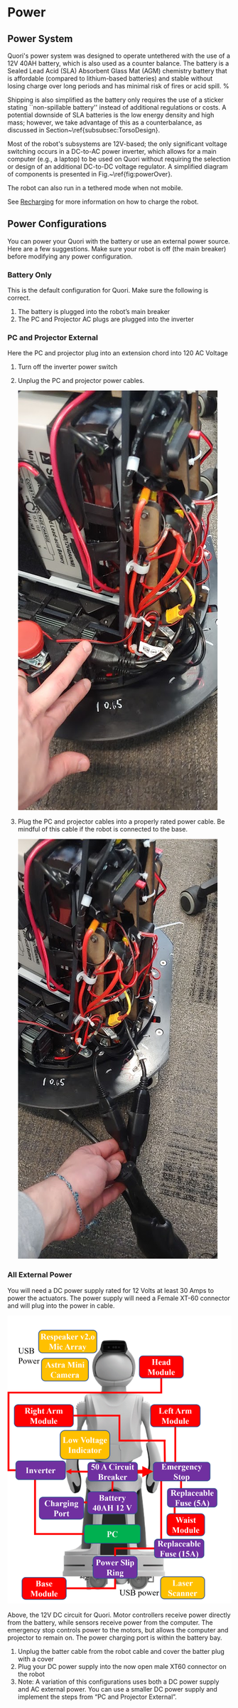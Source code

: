 # Power

## Power System

Quori's power system was designed to operate untethered with the use of a 12V 40AH battery, which is also used as a counter balance. The battery is a Sealed Lead Acid (SLA) Absorbent Glass Mat (AGM) chemistry battery that is affordable (compared to lithium-based batteries) and stable without losing charge over long periods and has minimal risk of fires or acid spill. %

Shipping is also simplified as the battery only requires the use of a sticker stating ``non-spillable battery'' instead of additional regulations or costs. A potential downside of SLA batteries is the low energy density and high mass; however, we take advantage of this as a counterbalance, as discussed in Section~\ref{subsubsec:TorsoDesign}.

Most of the robot's subsystems are 12V-based; the only significant voltage switching occurs in a DC-to-AC power inverter, which allows for a main computer (e.g., a laptop) to be used on Quori without requiring the selection or design of an additional DC-to-DC voltage regulator. A simplified diagram of components is presented in Fig.~\ref{fig:powerOver}.

The robot can also run in a tethered mode when not mobile.

See [Recharging](../general_use.md#recharging) for more information on how to charge the robot.

## Power Configurations

You can power your Quori with the battery or use an external power source. Here are a few suggestions. Make sure your robot is off (the main breaker) before modifying any power configuration.

### Battery Only

This is the default configuration for Quori. Make sure the following is correct.

1. The battery is plugged into the robot’s main breaker
1. The PC and Projector AC plugs are plugged into the inverter

### PC and Projector External

Here the PC and projector plug into an extension chord into 120 AC Voltage

1. Turn off the inverter power switch
1. Unplug the PC and projector power cables.

   ![PC and Projector Power Slots](../images/pc_projector_power_slots.png)

2. Plug the PC and projector cables into a properly rated power cable.
   Be mindful of this cable if the robot is connected to the base.

   ![PC and Projector Power Cables](../images/pc_projector_power_cables.png)

### All External Power

You will need a DC power supply rated for 12 Volts at least 30 Amps to power the actuators. The power supply will need a Female XT-60 connector and will plug into the power in cable.

![Power Circuit](../images/quori_power_circuit.png)

Above, the 12V DC circuit for Quori. Motor controllers receive power directly from the battery, while sensors receive power from the computer. The emergency stop controls power to the motors, but allows the computer and projector to remain on. The power charging port is within the battery bay.

1. Unplug the batter cable from the robot cable and cover the batter plug with a cover
1. Plug your DC power supply into the now open male XT60 connector on the robot
1. Note: A variation of this configurations uses both a DC power supply and AC external power. You can use a smaller DC power supply and implement the steps from “PC and Projector External”.
